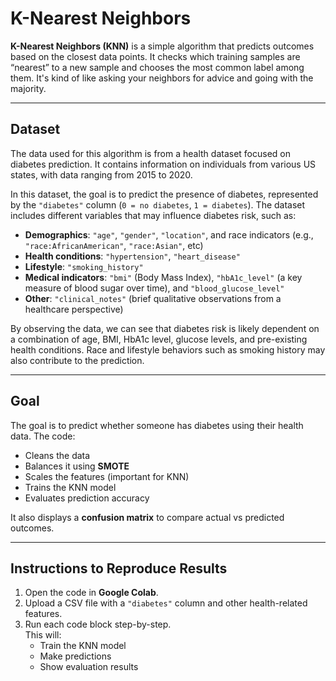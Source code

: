 # K-Nearest Neighbors

**K-Nearest Neighbors (KNN)** is a simple algorithm that predicts outcomes based on the closest data points. It checks which training samples are “nearest” to a new sample and chooses the most common label among them. It's kind of like asking your neighbors for advice and going with the majority.

---

## Dataset

The data used for this algorithm is from a health dataset focused on diabetes prediction. It contains information on individuals from various US states, with data ranging from 2015 to 2020.

In this dataset, the goal is to predict the presence of diabetes, represented by the `"diabetes"` column (`0 = no diabetes`, `1 = diabetes`). The dataset includes different variables that may influence diabetes risk, such as:

- **Demographics**: `"age"`, `"gender"`, `"location"`, and race indicators (e.g., `"race:AfricanAmerican"`, `"race:Asian"`, etc)
- **Health conditions**: `"hypertension"`, `"heart_disease"`
- **Lifestyle**: `"smoking_history"`
- **Medical indicators**: `"bmi"` (Body Mass Index), `"hbA1c_level"` (a key measure of blood sugar over time), and `"blood_glucose_level"`
- **Other**: `"clinical_notes"` (brief qualitative observations from a healthcare perspective)

By observing the data, we can see that diabetes risk is likely dependent on a combination of age, BMI, HbA1c level, glucose levels, and pre-existing health conditions. Race and lifestyle behaviors such as smoking history may also contribute to the prediction.

---

## Goal

The goal is to predict whether someone has diabetes using their health data. The code:

- Cleans the data  
- Balances it using **SMOTE**  
- Scales the features (important for KNN)  
- Trains the KNN model  
- Evaluates prediction accuracy  

It also displays a **confusion matrix** to compare actual vs predicted outcomes.

---

## Instructions to Reproduce Results

1. Open the code in **Google Colab**.
2. Upload a CSV file with a `"diabetes"` column and other health-related features.
3. Run each code block step-by-step.  
   This will:
   - Train the KNN model  
   - Make predictions  
   - Show evaluation results